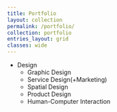 ```yaml
---
title: Portfolio
layout: collection
permalink: /portfolio/
collection: portfolio
entries_layout: grid
classes: wide
---
```


+ Design  
  - Graphic Design  
  - Service Design(+Marketing)  
  - Spatial Design  
  - Product Design  
  - Human-Computer Interaction  
